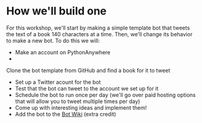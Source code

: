 # How we'll build one
For this workshop, we'll start by making a simple template bot that tweets the text of a book 140 characters at a time. Then, we'll change its behavior to make a new bot. To do this we will:

* Make an account on PythonAnywhere
* 
Clone the bot template from GitHub and find a book for it to tweet
* Set up a Twitter acount for the bot
* Test that the bot can tweet to the account we set up for it
* Schedule the bot to run once per day (we'll go over paid hosting options that will allow you to tweet multiple times per day)
* Come up with interesting ideas and implement them!
* Add the bot to the [Bot Wiki](https://botwiki.org/bots/twitterbots) (extra credit)